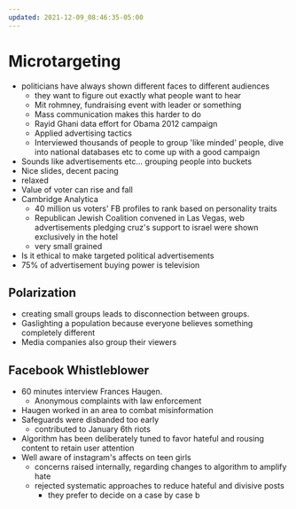 ```yaml
---
updated: 2021-12-09_08:46:35-05:00
---
```

# Microtargeting

* politicians have always shown different faces to different audiences
	* they want to figure out exactly what people want to hear
	* Mit rohmney, fundraising event with leader or something
	* Mass communication makes this harder to do
	* Rayid Ghani data effort for Obama 2012 campaign
	* Applied advertising tactics	
	* Interviewed thousands of people to group 'like minded' people,  dive into national databases etc to come up with a good campaign
* Sounds like advertisements etc... grouping people into buckets
* Nice slides, decent pacing
* relaxed 
* Value of voter can rise and fall 
* Cambridge Analytica
	* 40 million us voters' FB profiles to rank based on personality traits
	* Republican Jewish Coalition convened in Las Vegas, web advertisements pledging cruz's support to israel were shown exclusively in the hotel
	* very small grained
* Is it ethical to make targeted political advertisements
* 75% of advertisement buying power is television

## Polarization
* creating small groups leads to disconnection between groups. 
* Gaslighting a population because everyone believes something completely different
* Media companies also group their viewers

## Facebook Whistleblower
* 60 minutes interview Frances Haugen. 
	* Anonymous complaints with law enforcement
* Haugen worked in an area to combat misinformation
* Safeguards were disbanded too early
	* contributed to January 6th riots
* Algorithm has been deliberately tuned to favor hateful and rousing content to retain user attention
* Well aware of instagram's affects on teen girls
	* concerns raised internally, regarding changes to algorithm to amplify hate
	* rejected systematic approaches to reduce hateful and divisive posts
		* they prefer to decide on a case by case b